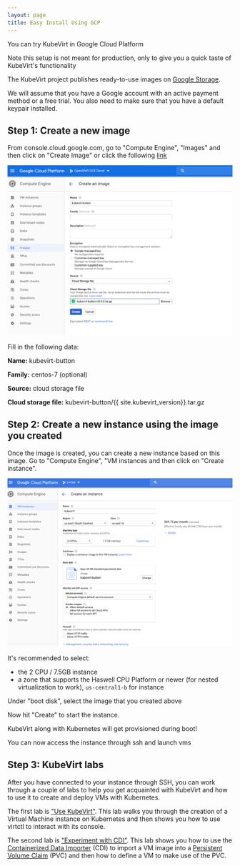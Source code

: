 ```yaml
---
layout: page
title: Easy Install Using GCP
---
```


You can try KubeVirt in Google Cloud Platform

Note this setup is not meant for production, only to give you a quick taste of KubeVirt's functionality

The KubeVirt project publishes ready-to-use images on [Google Storage](https://console.cloud.google.com/storage/browser/kubevirt-button).

We will assume that you have a Google account with an active payment method or a free
trial. You also need to make sure that you have a default keypair installed.

## Step 1: Create a new image

From console.cloud.google.com, go to "Compute Engine", "Images" and then click
on "Create Image" or click the following [link](https://console.cloud.google.com/compute/imagesAdd?)

![screenshot0040](/assets/images/kubevirt-button/create_image.png)

Fill in the following data:

**Name:** kubevirt-button

**Family:** centos-7 (optional)

**Source:** cloud storage file

**Cloud storage file:** kubevirt-button/{{ site.kubevirt_version}}.tar.gz

## Step 2: Create a new instance using the image you created

Once the image is created, you can create a new instance based on this image.
Go to "Compute Engine", "VM instances and then click on "Create instance".

![screenshot0042](/assets/images/kubevirt-button/create_instance_1.png)

It's recommended to select:

- the 2 CPU / 7.5GB instance
- a zone that supports the Haswell CPU Platform or newer (for nested virtualization to work), `us-central1-b` for instance

Under "boot disk",
select the image that you created above

Now hit "Create" to start the instance.

KubeVirt along with Kubernetes will get provisioned during boot!

You can now access the instance through ssh and launch vms

## Step 3: KubeVirt labs

After you have connected to your instance through SSH, you can
work through a couple of labs to help you get acquainted with KubeVirt
and how to use it to create and deploy VMs with Kubernetes.

The first lab is ["Use KubeVirt"](../labs/kubernetes/lab6). This lab walks you
through the creation of a Virtual Machine instance on Kubernetes and then
shows you how to use virtctl to interact with its console.

The second lab is ["Experiment with CDI"](../labs/kubernetes/lab7). This
lab shows you how to use the [Containerized Data Importer](https://github.com/kubevirt/containerized-data-importer)
(CDI) to import a VM image into a [Persistent Volume Claim](https://kubernetes.io/docs/concepts/storage/persistent-volumes/)
(PVC) and then how to define a VM to make use of the PVC.
